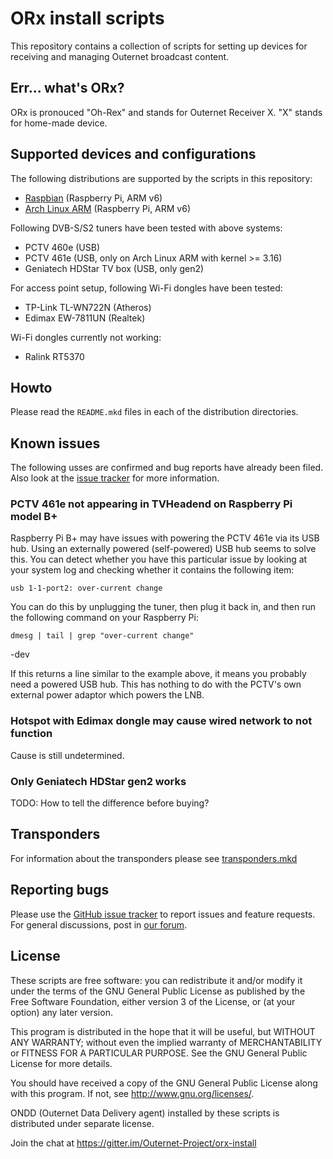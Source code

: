 # ORx install scripts

This repository contains a collection of scripts for setting up devices for
receiving and managing Outernet broadcast content.

## Err... what's ORx?

ORx is pronouced "Oh-Rex" and stands for Outernet Receiver X. "X" stands for
home-made device.

## Supported devices and configurations

The following distributions are supported by the scripts in this repository:

- [Raspbian](raspbian) (Raspberry Pi, ARM v6)
- [Arch Linux ARM](archarm) (Raspberry Pi, ARM v6)

Following DVB-S/S2 tuners have been tested with above systems:

- PCTV 460e (USB)
- PCTV 461e (USB, only on Arch Linux ARM with kernel >= 3.16)
- Geniatech HDStar TV box (USB, only gen2)

For access point setup, following Wi-Fi dongles have been tested:

- TP-Link TL-WN722N (Atheros)
- Edimax EW-7811UN (Realtek)

Wi-Fi dongles currently not working:

- Ralink RT5370

## Howto

Please read the `README.mkd` files in each of the distribution directories.

## Known issues

The following usses are confirmed and bug reports have already been filed. Also
look at the [issue
tracker](https://github.com/Outernet-Project/orx-install/issues) for more
information.

### PCTV 461e not appearing in TVHeadend on Raspberry Pi model B+

Raspberry Pi B+ may have issues with powering the PCTV 461e via its USB hub.
Using an externally powered (self-powered) USB hub seems to solve this. You can
detect whether you have this particular issue by looking at your system log and
checking whether it contains the following item:

    usb 1-1-port2: over-current change

You can do this by unplugging the tuner, then plug it back in, and then run the
following command on your Raspberry Pi:

    dmesg | tail | grep "over-current change"
-dev

If this returns a line similar to the example above, it means you probably need
a powered USB hub. This has nothing to do with the PCTV's own external power
adaptor which powers the LNB. 

### Hotspot with Edimax dongle may cause wired network to not function

Cause is still undetermined.

### Only Geniatech HDStar gen2 works

TODO: How to tell the difference before buying?

## Transponders

For information about the transponders please see [transponders.mkd](./docs/transponders.mkd)

## Reporting bugs

Please use the [GitHub issue
tracker](https://github.com/Outernet-Project/orx-install/issues) to report
issues and feature requests. For general discussions, post in [our
forum](https://discuss.outernet.is/category/outernet-software).

## License

These scripts are free software: you can redistribute it and/or modify it under
the terms of the GNU General Public License as published by the Free Software
Foundation, either version 3 of the License, or (at your option) any later
version.

This program is distributed in the hope that it will be useful, but WITHOUT ANY
WARRANTY; without even the implied warranty of MERCHANTABILITY or FITNESS FOR A
PARTICULAR PURPOSE.  See the GNU General Public License for more details.

You should have received a copy of the GNU General Public License along with
this program.  If not, see <http://www.gnu.org/licenses/>.

ONDD (Outernet Data Delivery agent) installed by these scripts is distributed 
under separate license.


Join the chat at https://gitter.im/Outernet-Project/orx-install
